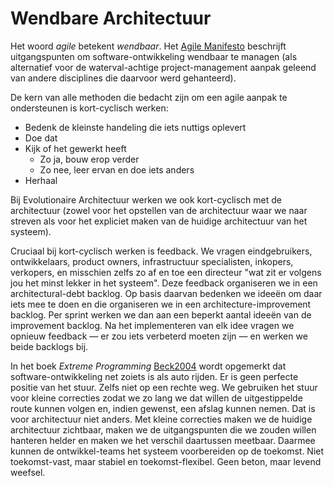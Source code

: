 # Wendbare Architectuur

Het woord *agile* betekent *wendbaar*. Het [Agile Manifesto](https://agilemanifesto.org) be­schrijft uitgangspunten om software-ontwikkeling wendbaar te managen (als alternatief voor de waterval-achtige project-mana­gement aanpak geleend van andere disciplines die daarvoor werd gehanteerd).

De kern van alle methoden die bedacht zijn om een agile aanpak te ondersteunen is kort-cyclisch werken:

* Bedenk de kleinste handeling die iets nuttigs oplevert
* Doe dat
* Kijk of het gewerkt heeft
    * Zo ja, bouw erop verder
    * Zo nee, leer ervan en doe iets anders
* Herhaal

Bij Evolutionaire Architectuur werken we ook kort-cyclisch met de architectuur (zowel voor het opstellen van de architectuur waar we naar streven als voor het expliciet maken van de huidige architectuur van het systeem).

Cruciaal bij kort-cyclisch werken is feedback. We vragen eind­gebruikers, ontwikkelaars, product owners, infrastructuur spe­cialisten, inkopers, verkopers, en misschien zelfs zo af en toe een directeur "wat zit er volgens jou het minst lekker in het systeem". Deze feedback organiseren we in een architectural-debt backlog. Op basis daarvan bedenken we ideeën om daar iets mee te doen en die organiseren we in een architecture-improvement backlog. Per sprint werken we dan aan een beperkt aantal ideeën van de improvement backlog. Na het imple­menteren van elk idee vragen we opnieuw feedback — er zou iets verbeterd moeten zijn — en werken we beide backlogs bij.

In het boek *Extreme Programming* [Beck2004](#!bib@bibliography.json) wordt opgemerkt dat software-ontwikkeling net zoiets is als auto rijden. Er is geen perfecte positie van het stuur. Zelfs niet op een rechte weg. We gebruiken het stuur voor kleine correcties zodat we zo lang we dat willen de uitgestippelde route kunnen volgen en, indien gewenst, een afslag kunnen nemen. Dat is voor architectuur niet anders. Met kleine correcties maken we de huidige architectuur zichtbaar, maken we de uitgangspunten die we zouden willen hanteren helder en maken we het verschil daartussen meetbaar. Daarmee kunnen de ontwikkel-teams het systeem voorbereiden op de toekomst. Niet toekomst-vast, maar stabiel en toekomst-flexibel. Geen beton, maar levend weefsel.